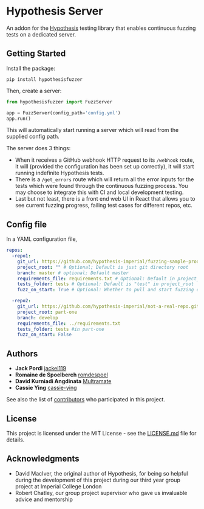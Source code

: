 # Hypothesis Server

An addon for the [Hypothesis](https://github.com/HypothesisWorks/hypothesis) testing library that enables continuous fuzzing tests on a dedicated server.

## Getting Started

Install the package:

```
pip install hypothesisfuzzer
```

Then, create a server:

```python
from hypothesisfuzzer import FuzzServer

app = FuzzServer(config_path='config.yml')
app.run()
```

This will automatically start running a server which will read from the supplied config path.

The server does 3 things:
  - When it receives a GitHub webhook HTTP request to its `/webhook` route, it will (provided the configuration has been set up correctly), it will start running indefinite Hypothesis tests.
  - There is a `/get_errors` route which will return all the error inputs for the tests which were found through the continuous fuzzing process. You may choose to integrate this with CI and local development testing.
  - Last but not least, there is a front end web UI in React that allows you to see current fuzzing progress, failing test cases for different repos, etc.

## Config file

In a YAML configuration file,
```YAML
repos:
  -repo1:
    git_url: https://github.com/hypothesis-imperial/fuzzing-sample-product-poc.git
    project_root: "" # Optional; Default is just git directory root
    branch: master # optional; Default master
    requirements_file: requirements.txt # Optional: Default in project_root normally; otherwise give path relative to project_root
    tests_folder: tests # Optional: Default is "test" in project_root
    fuzz_on_start: True # Optional: Whether to pull and start fuzzing on server start, Default True

  -repo2:
    git_url: https://github.com/hypothesis-imperial/not-a-real-repo.git
    project_root: part-one
    branch: develop
    requirements_file: ../requirements.txt
    tests_folder: tests #in part-one
    fuzz_on_start: False
```

## Authors

* **Jack Pordi** [jackel119](https://github.com/jackel119)
* **Romaine de Spoelberch** [romdespoel](https://github.com/romdespoel)
* **David Kurniadi Angdinata** [Multramate](https://github.com/Multramate)
* **Cassie Ying** [cassie-ying](https://github.com/cassie-ying)

See also the list of [contributors](https://github.com/hypothesis-imperial/hypothesis-server/contributors) who participated in this project.

## License

This project is licensed under the MIT License - see the [LICENSE.md](LICENSE.md) file for details.

## Acknowledgments

* David MacIver, the original author of Hypothesis, for being so helpful during the development of this project during our third year group project at Imperial College London
* Robert Chatley, our group project supervisor who gave us invaluable advice and mentorship

